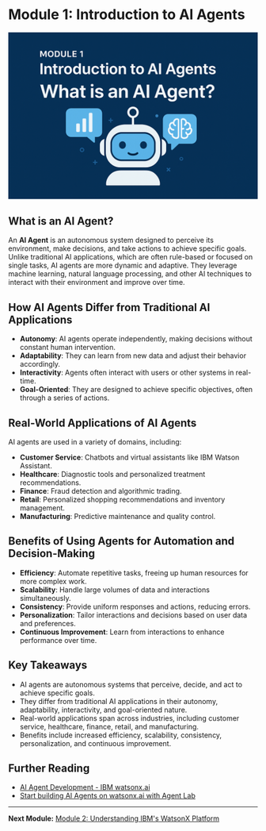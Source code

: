 # Module 1: Introduction to AI Agents
![Image Description](https://github.com/Jewelzufo/Ibm-agent-lab/blob/main/ChatGPT%20Image%20Apr%203,%202025,%2011_07_10%20PM.png?raw=true)


## What is an AI Agent?

An **AI Agent** is an autonomous system designed to perceive its environment, make decisions, and take actions to achieve specific goals. Unlike traditional AI applications, which are often rule-based or focused on single tasks, AI agents are more dynamic and adaptive. They leverage machine learning, natural language processing, and other AI techniques to interact with their environment and improve over time.

## How AI Agents Differ from Traditional AI Applications

- **Autonomy**: AI agents operate independently, making decisions without constant human intervention.
- **Adaptability**: They can learn from new data and adjust their behavior accordingly.
- **Interactivity**: Agents often interact with users or other systems in real-time.
- **Goal-Oriented**: They are designed to achieve specific objectives, often through a series of actions.

## Real-World Applications of AI Agents

AI agents are used in a variety of domains, including:

- **Customer Service**: Chatbots and virtual assistants like IBM Watson Assistant.
- **Healthcare**: Diagnostic tools and personalized treatment recommendations.
- **Finance**: Fraud detection and algorithmic trading.
- **Retail**: Personalized shopping recommendations and inventory management.
- **Manufacturing**: Predictive maintenance and quality control.

## Benefits of Using Agents for Automation and Decision-Making

- **Efficiency**: Automate repetitive tasks, freeing up human resources for more complex work.
- **Scalability**: Handle large volumes of data and interactions simultaneously.
- **Consistency**: Provide uniform responses and actions, reducing errors.
- **Personalization**: Tailor interactions and decisions based on user data and preferences.
- **Continuous Improvement**: Learn from interactions to enhance performance over time.

## Key Takeaways

- AI agents are autonomous systems that perceive, decide, and act to achieve specific goals.
- They differ from traditional AI applications in their autonomy, adaptability, interactivity, and goal-oriented nature.
- Real-world applications span across industries, including customer service, healthcare, finance, retail, and manufacturing.
- Benefits include increased efficiency, scalability, consistency, personalization, and continuous improvement.

## Further Reading

- [AI Agent Development - IBM watsonx.ai](https://www.ibm.com/products/watsonx-ai/ai-agent-development)
- [Start building AI Agents on watsonx.ai with Agent Lab](https://www.ibm.com/new/announcements/start-building-ai-agents-on-watsonx-ai-with-agent-lab)

---

**Next Module:** [Module 2: Understanding IBM's WatsonX Platform](https://github.com/Jewelzufo/Ibm-agent-lab/blob/1a5a4b1fa62395092414fe96588a287da68ed7dc/Module2.md)

